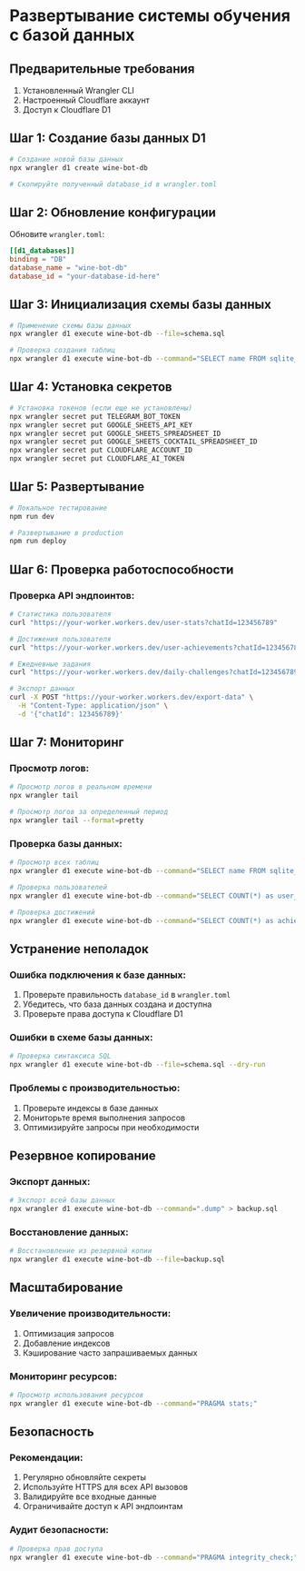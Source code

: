 # Развертывание системы обучения с базой данных

## Предварительные требования

1. Установленный Wrangler CLI
2. Настроенный Cloudflare аккаунт
3. Доступ к Cloudflare D1

## Шаг 1: Создание базы данных D1

```bash
# Создание новой базы данных
npx wrangler d1 create wine-bot-db

# Скопируйте полученный database_id в wrangler.toml
```

## Шаг 2: Обновление конфигурации

Обновите `wrangler.toml`:

```toml
[[d1_databases]]
binding = "DB"
database_name = "wine-bot-db"
database_id = "your-database-id-here"
```

## Шаг 3: Инициализация схемы базы данных

```bash
# Применение схемы базы данных
npx wrangler d1 execute wine-bot-db --file=schema.sql

# Проверка создания таблиц
npx wrangler d1 execute wine-bot-db --command="SELECT name FROM sqlite_master WHERE type='table';"
```

## Шаг 4: Установка секретов

```bash
# Установка токенов (если еще не установлены)
npx wrangler secret put TELEGRAM_BOT_TOKEN
npx wrangler secret put GOOGLE_SHEETS_API_KEY
npx wrangler secret put GOOGLE_SHEETS_SPREADSHEET_ID
npx wrangler secret put GOOGLE_SHEETS_COCKTAIL_SPREADSHEET_ID
npx wrangler secret put CLOUDFLARE_ACCOUNT_ID
npx wrangler secret put CLOUDFLARE_AI_TOKEN
```

## Шаг 5: Развертывание

```bash
# Локальное тестирование
npm run dev

# Развертывание в production
npm run deploy
```

## Шаг 6: Проверка работоспособности

### Проверка API эндпоинтов:

```bash
# Статистика пользователя
curl "https://your-worker.workers.dev/user-stats?chatId=123456789"

# Достижения пользователя
curl "https://your-worker.workers.dev/user-achievements?chatId=123456789"

# Ежедневные задания
curl "https://your-worker.workers.dev/daily-challenges?chatId=123456789"

# Экспорт данных
curl -X POST "https://your-worker.workers.dev/export-data" \
  -H "Content-Type: application/json" \
  -d '{"chatId": 123456789}'
```

## Шаг 7: Мониторинг

### Просмотр логов:

```bash
# Просмотр логов в реальном времени
npx wrangler tail

# Просмотр логов за определенный период
npx wrangler tail --format=pretty
```

### Проверка базы данных:

```bash
# Просмотр всех таблиц
npx wrangler d1 execute wine-bot-db --command="SELECT name FROM sqlite_master WHERE type='table';"

# Проверка пользователей
npx wrangler d1 execute wine-bot-db --command="SELECT COUNT(*) as user_count FROM users;"

# Проверка достижений
npx wrangler d1 execute wine-bot-db --command="SELECT COUNT(*) as achievement_count FROM achievements;"
```

## Устранение неполадок

### Ошибка подключения к базе данных:

1. Проверьте правильность `database_id` в `wrangler.toml`
2. Убедитесь, что база данных создана и доступна
3. Проверьте права доступа к Cloudflare D1

### Ошибки в схеме базы данных:

```bash
# Проверка синтаксиса SQL
npx wrangler d1 execute wine-bot-db --file=schema.sql --dry-run
```

### Проблемы с производительностью:

1. Проверьте индексы в базе данных
2. Мониторьте время выполнения запросов
3. Оптимизируйте запросы при необходимости

## Резервное копирование

### Экспорт данных:

```bash
# Экспорт всей базы данных
npx wrangler d1 execute wine-bot-db --command=".dump" > backup.sql
```

### Восстановление данных:

```bash
# Восстановление из резервной копии
npx wrangler d1 execute wine-bot-db --file=backup.sql
```

## Масштабирование

### Увеличение производительности:

1. Оптимизация запросов
2. Добавление индексов
3. Кэширование часто запрашиваемых данных

### Мониторинг ресурсов:

```bash
# Просмотр использования ресурсов
npx wrangler d1 execute wine-bot-db --command="PRAGMA stats;"
```

## Безопасность

### Рекомендации:

1. Регулярно обновляйте секреты
2. Используйте HTTPS для всех API вызовов
3. Валидируйте все входные данные
4. Ограничивайте доступ к API эндпоинтам

### Аудит безопасности:

```bash
# Проверка прав доступа
npx wrangler d1 execute wine-bot-db --command="PRAGMA integrity_check;"
``` 